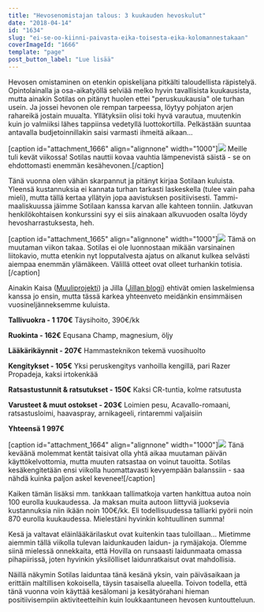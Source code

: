 ```yaml
---
title: "Hevosenomistajan talous: 3 kuukauden hevoskulut"
date: "2018-04-14"
id: "1634"
slug: "ei-se-oo-kiinni-paivasta-eika-toisesta-eika-kolomannestakaan"
coverImageId: "1666"
template: "page"
post_button_label: "Lue lisää"
---
```


Hevosen omistaminen on etenkin opiskelijana pitkälti taloudellista räpistelyä. Opintolainalla ja osa-aikatyöllä selviää melko hyvin tavallisista kuukausista, mutta ainakin Sotilas on pitänyt huolen ettei "peruskuukausia" ole turhan usein. Ja jossei hevonen ole rempan tarpeessa, löytyy pohjaton arjen rahareikä jostain muualta. Yllätyksiin olisi toki hyvä varautua, muutenkin kuin jo valmiiksi lähes tappiinsa vedetyllä luottokortilla. Pelkästään suuntaa antavalla budjetoinnillakin saisi varmasti ihmeitä aikaan...

\[caption id="attachment\_1666" align="alignnone" width="1000"\]![](images/F203FF85-1397-4D24-A647-2E87FA56FCED.jpeg) Meille tuli kevät viikossa! Sotilas nauttii kovaa vauhtia lämpenevistä säistä - se on ehdottomasti enemmän kesähevonen.\[/caption\]

Tänä vuonna olen vähän skarpannut ja pitänyt kirjaa Sotilaan kuluista. Yleensä kustannuksia ei kannata turhan tarkasti laskeskella (tulee vain paha mieli), mutta tällä kertaa yllätyin jopa aavistuksen positiivisesti. Tammi-maaliskuussa jäimme Sotilaan kanssa karvan alle kahteen tonniin. Jatkuvan henkilökohtaisen konkurssini syy ei siis ainakaan alkuvuoden osalta löydy hevosharrastuksesta, heh.

\[caption id="attachment\_1665" align="alignnone" width="1000"\]![](images/MG_3283.jpg) Tämä on muutaman viikon takaa. Sotilas ei ole luonnostaan mikään varsinainen liitokavio, mutta etenkin nyt lopputalvesta ajatus on alkanut kulkea selvästi aiempaa enemmän ylämäkeen. Välillä otteet ovat olleet turhankin totisia.\[/caption\]

Ainakin Kaisa ([Muuliprojekti](https://muuliprojekti.blogspot.fi/2018/03/muulimenot-maaliskuussa-2018.html)) ja Jilla ([Jillan blogi](https://jillanblogi.blogspot.fi/2018/04/kotitallin-ensimmainen-kvartaalitalous.html)) ehtivät omien laskelmiensa kanssa jo ensin, mutta tässä karkea yhteenveto meidänkin ensimmäisen vuosineljänneksemme kuluista.

**Tallivuokra - 1 170€** Täysihoito, 390€/kk

**Ruokinta - 162€** Equsana Champ, magnesium, öljy

**Lääkärikäynnit - 207€** Hammasteknikon tekemä vuosihuolto

**Kengitykset - 105€** Yksi peruskengitys vanhoilla kengillä, pari Razer Propadeja, kaksi irtokenkää

**Ratsastustunnit & ratsutukset - 150€** Kaksi CR-tuntia, kolme ratsutusta

**Varusteet & muut ostokset - 203€** Loimien pesu, Acavallo-romaani, ratsastusloimi, haavaspray, arnikageeli, rintaremmi valjaisiin

**Yhteensä 1 997€**

\[caption id="attachment\_1664" align="alignnone" width="1000"\]![](images/MG_3531.jpg) Tänä keväänä molemmat kentät taisivat olla yhtä aikaa muutaman päivän käyttökelvottomia, mutta muuten ratsastaa on voinut tauoitta. Sotilas kesäkengitetään ensi viikolla huomattavasti kevyempään balanssiin - saa nähdä kuinka paljon askel kevenee!\[/caption\]

Kaiken tämän lisäksi mm. tankkaan tallimatkoja varten hankittua autoa noin 100 eurolla kuukaudessa. Ja maksan muita autoon liittyviä juoksevia kustannuksia niin ikään noin 100€/kk. Eli todellisuudessa talliarki pyörii noin 870 eurolla kuukaudessa. Mielestäni hyvinkin kohtuullinen summa!

Kesä ja valtavat eläinlääkärilaskut ovat kuitenkin taas tuloillaan... Mietimme aiemmin tällä viikolla tulevan laidunkauden laidun- ja rymäjakoja. Olemme siinä mielessä onnekkaita, että Hovilla on runsaasti laidunmaata omassa pihapiirissä, joten hyvinkin yksilölliset laidunratkaisut ovat mahdollisia.

Näillä näkymin Sotilas laiduntaa tänä kesänä yksin, vain päiväsaikaan ja erittäin maltillisen kokoisella, täysin tasaisella alueella. Toivon todella, että tänä vuonna voin käyttää kesälomani ja kesätyörahani hieman positiivisempiin aktiviteetteihin kuin loukkaantuneen hevosen kuntoutteluun.
